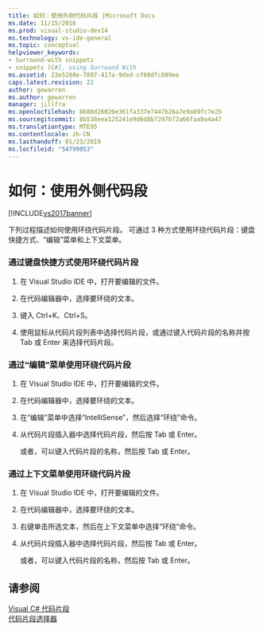 ```yaml
---
title: 如何：使用外侧代码片段 |Microsoft Docs
ms.date: 11/15/2016
ms.prod: visual-studio-dev14
ms.technology: vs-ide-general
ms.topic: conceptual
helpviewer_keywords:
- Surround-with snippets
- snippets [C#], using Surround With
ms.assetid: 23e5288e-7897-417a-9ded-cf60dfc889ee
caps.latest.revision: 22
author: gewarren
ms.author: gewarren
manager: jillfra
ms.openlocfilehash: 8680d26020e361fa337e7447b26a7e9a89fc7e2b
ms.sourcegitcommit: 8b538eea125241e9d6d8b7297b72a66faa9a4a47
ms.translationtype: MTE95
ms.contentlocale: zh-CN
ms.lasthandoff: 01/23/2019
ms.locfileid: "54799053"
---
```

# <a name="how-to-use-surround-with-code-snippets"></a>如何：使用外侧代码段
[!INCLUDE[vs2017banner](../includes/vs2017banner.md)]

下列过程描述如何使用环绕代码片段。 可通过 3 种方式使用环绕代码片段：键盘快捷方式、“编辑”菜单和上下文菜单。  
  
### <a name="to-use-surround-with-code-snippets-through-keyboard-shortcut"></a>通过键盘快捷方式使用环绕代码片段  
  
1.  在 Visual Studio IDE 中，打开要编辑的文件。  
  
2.  在代码编辑器中，选择要环绕的文本。  
  
3.  键入 Ctrl+K、Ctrl+S。  
  
4.  使用鼠标从代码片段列表中选择代码片段，或通过键入代码片段的名称并按 Tab 或 Enter 来选择代码片段。  
  
### <a name="to-use-surround-with-code-snippets-through-the-edit-menu"></a>通过“编辑”菜单使用环绕代码片段  
  
1.  在 Visual Studio IDE 中，打开要编辑的文件。  
  
2.  在代码编辑器中，选择要环绕的文本。  
  
3.  在“编辑”菜单中选择“IntelliSense”，然后选择“环绕”命令。  
  
4.  从代码片段插入器中选择代码片段，然后按 Tab 或 Enter。  
  
     或者，可以键入代码片段的名称，然后按 Tab 或 Enter。  
  
### <a name="to-use-surround-with-code-snippets-through-the-context-menu"></a>通过上下文菜单使用环绕代码片段  
  
1.  在 Visual Studio IDE 中，打开要编辑的文件。  
  
2.  在代码编辑器中，选择要环绕的文本。  
  
3.  右键单击所选文本，然后在上下文菜单中选择“环绕”命令。  
  
4.  从代码片段插入器中选择代码片段，然后按 Tab 或 Enter。  
  
     或者，可以键入代码片段的名称，然后按 Tab 或 Enter。  
  
## <a name="see-also"></a>请参阅  
 [Visual C# 代码片段](../ide/visual-csharp-code-snippets.md)   
 [代码片段选择器](../ide/reference/code-snippet-picker.md)
